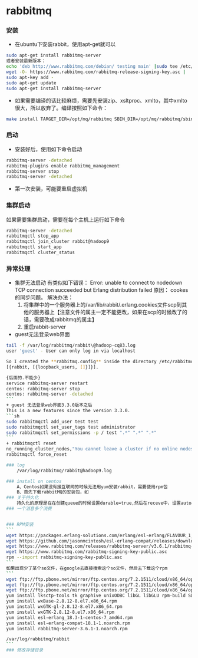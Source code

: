 rabbitmq
=========
### 安装
+ 在ubuntu下安装rabbit，使用apt-get就可以
```sh
sudo apt-get install rabbitmq-server
或者安装最新版本：
echo 'deb http://www.rabbitmq.com/debian/ testing main' |sudo tee /etc/apt/sources.list.d/rabbitmq.list
wget -O- https://www.rabbitmq.com/rabbitmq-release-signing-key.asc |
sudo apt-key add -
sudo apt-get update
sudo apt-get install rabbitmq-server
```
+ 如果需要编译的话比较麻烦，需要先安装zip、xsltproc、xmlto，其中xmlto很大，所以放弃了。编译按照如下命令：
```sh
make install TARGET_DIR=/opt/mq/rabbitmq SBIN_DIR=/opt/mq/rabbitmq/sbin MAN_DIR=/opt/mq/rabbitmq/man 
```
### 启动	
+ 安装好后，使用如下命令启动
```sh
rabbitmq-server -detached	
rabbitmq-plugins enable rabbitmq_management
rabbitmq-server stop
rabbitmq-server -detached
```
+ 第一次安装，可能要重启虚拟机
### 集群启动
如果需要集群启动，需要在每个主机上运行如下命令
```sh
rabbitmq-server -detached
rabbitmqctl stop_app
rabbitmqctl join_cluster rabbit@hadoop9
rabbitmqctl start_app
rabbitmqctl cluster_status
```
### 异常处理
+ 集群无法启动
有类似如下错误：	Error: unable to connect to  nodedown TCP connection succeeded but Erlang distribution failed
原因：			cookes的同步问题。
解决办法：		
    1. 将集群中的一个服务器上的/var/lib/rabbit/.erlang.cookies文件scp到其他的服务器上【注意文件的属主一定不能更改，如果在scp的时候改了的话，需要改成rabbitmq的属主】
    2. 重启rabbit-server
+ guest无法登录web界面
````sh
tail -f /var/log/rabbitmq/rabbit\@hadoop-cq83.log 
user 'guest' - User can only log in via localhost

So I created the **rabbitmq.config** inside the directory /etc/rabbitmq with this:
[{rabbit, [{loopback_users, []}]}].

{后面的.不能少}
service rabbitmq-server restart
centos: rabbitmq-server stop
centos:	rabbitmq-server -detached
```
+ guest 无法登录web界面3.3.0版本之后
This is a new features since the version 3.3.0. 
```sh
sudo rabbitmqctl add_user test test
sudo rabbitmqctl set_user_tags test administrator
sudo rabbitmqctl set_permissions -p / test ".*" ".*" ".*"
```
+ rabbitmqctl reset
no_running_cluster_nodes,"You cannot leave a cluster if no online nodes are present."
rabbitmqctl force_reset 

### log
	/var/log/rabbitmq/rabbit@hadoop9.log

### install on centos
	A、Centos如果没有接互联网的时候无法用yum安装rabbit，需要使用rpm包
	B、首先下载rabbitMQ的安装包，如
### 关于持久化
	持久化的原理是在在创建queue的时候设置durable=true,然后在receve中，设置autoack=false，在处理完消息后，手动调用channel.basicAck().
### 一个消息多个消费


### RPM安装
```
wget https://packages.erlang-solutions.com/erlang/esl-erlang/FLAVOUR_1_general/esl-erlang_18.3-1~centos~7_amd64.rpm
wget https://github.com/jasonmcintosh/esl-erlang-compat/releases/download/1.1.1/esl-erlang-compat-18.1-1.noarch.rpm
wget https://www.rabbitmq.com/releases/rabbitmq-server/v3.6.1/rabbitmq-server-3.5.7-1.noarch.rpm
wget https://www.rabbitmq.com/rabbitmq-signing-key-public.asc
rpm --import rabbitmq-signing-key-public.asc
```
如果出现少了某个so文件，在google去直接搜索这个so文件，然后去下载这个rpm
```
wget ftp://ftp.pbone.net/mirror/ftp.centos.org/7.2.1511/cloud/x86_64/openstack-kilo/common/wxGTK-gl-2.8.12-8.el7.x86_64.rpm
wget ftp://ftp.pbone.net/mirror/ftp.centos.org/7.2.1511/cloud/x86_64/openstack-mitaka/common/wxGTK-2.8.12-8.el7.x86_64.rpm
wget ftp://ftp.pbone.net/mirror/ftp.centos.org/7.2.1511/cloud/x86_64/openstack-liberty/common/wxBase-2.8.12-8.el7.x86_64.rpm
yum install lksctp-tools tk graphive unixODBC libGL libGLU rpm-build SDL
yum install wxBase-2.8.12-8.el7.x86_64.rpm
yum install wxGTK-gl-2.8.12-8.el7.x86_64.rpm
yum install wxGTK-2.8.12-8.el7.x86_64.rpm
yum install esl-erlang_18.3-1-centos-7_amd64.rpm
yum install esl-erlang-compat-18.1-1.noarch.rpm
yum install rabbitmq-server-3.6.1-1.noarch.rpm

/var/log/rabbitmq/rabbit
```
### 修改存储目录


